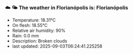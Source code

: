### ☁️ 🌤️  The weather in Florianópolis is: Florianópolis

- Temperature: 18.31°C
- On flesh: 18.55°C
- Relative air humidity: 90%
- Rain: 0.0 mm
- Description: Broken clouds
- last updated: 2025-09-03T06:24:41.225258
